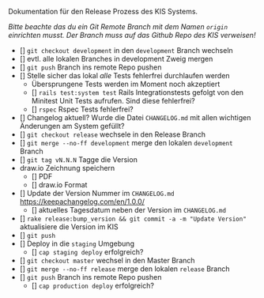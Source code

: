 Dokumentation für den Release Prozess des KIS Systems.

*Bitte beachte das du ein Git Remote Branch mit dem Namen `origin` einrichten musst. Der Branch muss auf das Github Repo des KIS verweisen!*

- [] `git checkout development` in den `development` Branch wechseln
- [] evtl. alle lokalen Branches in development Zweig mergen
- [] `git push` Branch ins remote Repo pushen
- [] Stelle sicher das lokal *alle* Tests fehlerfrei durchlaufen werden
  - Übersprungene Tests werden im Moment noch akzeptiert
  - [] `rails test:system test` Rails Integrationstests gefolgt von den Minitest Unit Tests aufrufen. Sind diese fehlerfrei?
  - [] `rspec` Rspec Tests fehlerfrei?
- [] Changelog aktuell? Wurde die Datei `CHANGELOG.md` mit allen wichtigen Änderungen am System gefüllt?
- [] `git checkout release` wechsele in den Release Branch
- [] `git merge --no-ff development` merge den lokalen `development` Branch
- [] `git tag vN.N.N` Tagge die Version
- draw.io Zeichnung speichern
  - [] PDF
  - [] draw.io Format
- [] Update der Version Nummer im `CHANGELOG.md` https://keepachangelog.com/en/1.0.0/
  - [] aktuelles Tagesdatum neben der Version im `CHANGELOG.md`
- [] `rake release:bump_version && git commit -a -m "Update Version"` aktualisiere die Version im KIS
- [] `git push`
- [] Deploy in die `staging` Umgebung
  - [] `cap staging deploy` erfolgreich?
- [] `git checkout master` wechsel in den Master Branch
- [] `git merge --no-ff release` merge den lokalen `release` Branch
- [] `git push` Branch ins remote Repo pushen
  - [] `cap production deploy` erfolgreich?
